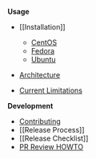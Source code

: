 **Usage**
* [[Installation]]
  * [CentOS](/clearcontainers/runtime/wiki/Installing-Clear-Containers-3.0-on-CentOS)
  * [Fedora](/clearcontainers/runtime/wiki/Installing-Clear-Containers-3.0-on-Fedora)
  * [Ubuntu](/clearcontainers/runtime/wiki/Installing-Clear-Containers-3.0-on-Ubuntu)

* [Architecture](/clearcontainers/runtime/blob/master/docs/architecture/architecture.md)

* [Current Limitations](/clearcontainers/runtime/wiki/Current-Limitations)

**Development**
* [Contributing](/clearcontainers/runtime/blob/master/CONTRIBUTING.md)
* [[Release Process]]
* [[Release Checklist]]
* [PR Review HOWTO](https://github.com/01org/cc-oci-runtime/wiki/PR-Review-HOWTO)
